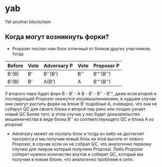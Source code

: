 # yab
Yet another blockchain

## Когда могут возникнуть форки?
- Proposer послал нам блок отличный от блоков других участников, тогда

| Before | Vote | Adversary P | Vote | Proposer P |
| --- | --- | --- | --- | --- |
| B'(B) | B' | B''(B') | B'' | B'''(B'') |
| B'(B) | B' | A(B') | A | B'''(B'') | 

У второго пира будет форк B - B' - A B - B' - B'' - B''', даже если второй и последующий Proposer окажутся злоумышленниками, 
в худшем случае они смогут растить форки на блоке B' подобные А, очевидно, что они не соберут QC для своего блока и второй пир рано или поздно узнает новый QC
Более того, в этом случае у нас будет доказательство мошенничества в виде блока B'' из соответствующего QC и блока A из proposal

- Adversary может не послать блок и тогда он либо не достигнет прогресса и мы получим новый блок на этой высоте от нового Proposer,
в случае если он не собрал QC, что аналогично первому случаю для пииров который получили Proposal. 
Либо Proposer соберет нужное количество воутов и соберет QС, который мы получим в новом блоке, что аналогично проблеме в сети.
